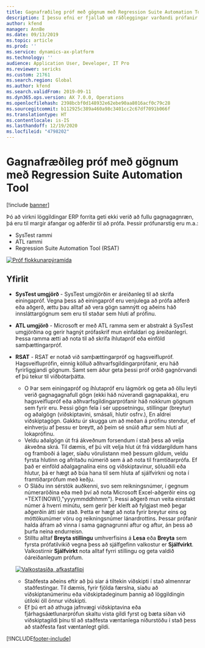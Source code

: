 ```yaml
---
title: Gagnafræðileg próf með gögnum með Regression Suite Automation Tool
description: Í þessu efni er fjallað um ráðleggingar varðandi prófanir á gögnum með því að nota Regression Suite Automation Tool.
author: kfend
manager: AnnBe
ms.date: 09/13/2019
ms.topic: article
ms.prod: ''
ms.service: dynamics-ax-platform
ms.technology: ''
audience: Application User, Developer, IT Pro
ms.reviewer: sericks
ms.custom: 21761
ms.search.region: Global
ms.author: kfend
ms.search.validFrom: 2019-09-11
ms.dyn365.ops.version: AX 7.0.0, Operations
ms.openlocfilehash: 2398bcbf0d148932e62ebe90aa8016acf0c79c28
ms.sourcegitcommit: b112925c389a460a98c3401cc2c67df7091b066f
ms.translationtype: HT
ms.contentlocale: is-IS
ms.lasthandoff: 12/19/2020
ms.locfileid: "4798202"
---
```

# <a name="data-agnostic-testing-using-the-regression-suite-automation-tool"></a>Gagnafræðileg próf með gögnum með Regression Suite Automation Tool

[!include [banner](../includes/banner.md)]

Þó að virkni löggildingar ERP forrita geti ekki verið að fullu gagnagagnræn, þá eru til margir áfangar og aðferðir til að prófa. Þessir prófunarstig eru m.a.:  

- SysTest rammi
- ATL rammi
- Regression Suite Automation Tool (RSAT)

[![Próf flokkunarpýramída](./media/rsat-data-agnostic-testing-01.PNG)](./media/rsat-data-agnostic-testing-01.PNG)

## <a name="overview"></a>Yfirlit
-   **SysTest umgjörð** - SysTest umgjörðin er áreiðanleg til að skrifa einingapróf. Vegna þess að einingapróf eru venjulega að prófa aðferð eða aðgerð, ættu þau alltaf að vera gögn samnýtt og aðeins háð innsláttargögnum sem eru til staðar sem hluti af prófinu.
-   **ATL umgjörð** - Microsoft er með ATL ramma sem er abstrakt á SysTest umgjörðina og gerir hagnýt prófaskrif mun einfaldari og áreiðanlegri. Þessa ramma ætti að nota til að skrifa íhlutapróf eða einföld samþættingarpróf.
-   **RSAT** - RSAT er notað við samþættingarpróf og hagsveiflupróf. Hagsveifluprófin, einnig kölluð aðhvarfsgildingarprófanir, eru háð fyrirliggjandi gögnum. Samt sem áður geta þessi próf orðið gagnörvandi ef þú tekur til viðbótarþátta. 

    - O Þar sem einingapróf og íhlutapróf eru lágmörk og geta að öllu leyti verið gagnagagnafull gögn (ekki háð núverandi gagnapakka), eru hagsveiflupróf eða aðhvarfsgildingarprófanir háð nokkrum gögnum sem fyrir eru. Þessi gögn fela í sér uppsetningu, stillingar (breytur) og aðalgögn (viðskiptavini, smásali, hlutir osfrv.), En aldrei viðskiptagögn. Gakktu úr skugga um að meðan á prófinu stendur, ef einhverju af þessu er breytt, að þeim sé snúið aftur sem hluti af lokaprófinu.
    - Veldu aðalgögn út frá ákveðnum forsendum í stað þess að velja ákveðna skrá. Til dæmis, ef þú vilt velja hlut út frá víddargildum hans og framboði á lager, síaðu vörulistann með þessum gildum, veldu fyrsta hlutinn og afritaðu númerið sem á að nota til framtíðarprófa. Ef það er einföld aðalgagnalína eins og viðskiptavinur, söluaðili eða hlutur, þá er hægt að búa hana til sem hluta af sjálfvirkni og nota í framtíðarprófum með keðju. 
    - O Sláðu inn sérstök auðkenni, svo sem reikningsnúmer, í gegnum númeraröðina eða með því að nota Microsoft Excel-aðgerðir eins og =TEXT(NOW(),"yyyymmddhhmm"). Þessi aðgerð mun veita einstakt númer á hverri mínútu, sem gerir þér kleift að fylgjast með þegar aðgerðin átti sér stað. Þetta er hægt að nota fyrir breytur eins og móttökunúmer vöru og reikningsnúmer lánardrottins. Þessar prófanir halda áfram að vinna í sama gagnagrunni aftur og aftur, án þess að þurfa neina endurreisn.
    - Stilltu alltaf **Breyta stillingu** umhverfisins á **Lesa** eða **Breyta** sem fyrsta prófatilvikið vegna þess að sjálfgefinn valkostur er **Sjálfvirkt**. Valkostirnir **Sjálfvirkt** nota alltaf fyrri stillingu og geta valdið óáreiðanlegum prófum. 
 
    [![Valkostasíða, afkastaflipi](./media/rsat-data-agnostic-testing-02.PNG)](./media/rsat-data-agnostic-testing-02.PNG)
 
    - Staðfesta aðeins eftir að þú síar á tiltekin viðskipti í stað almennrar staðfestingar. Til dæmis, fyrir fjölda færslna, síaðu að viðskiptanúmerinu eða viðskiptadeginum þannig að löggildingin útiloki öll önnur viðskipti. 
    - Ef þú ert að athuga jafnvægi viðskiptavina eða fjárhagsáætlunarprófun skaltu vista gildi fyrst og bæta síðan við viðskiptagildi þínu til að staðfesta væntanlega niðurstöðu í stað þess að staðfesta fast væntanlegt gildi. 
 


[!INCLUDE[footer-include](../../../includes/footer-banner.md)]